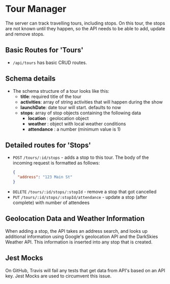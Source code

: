 # Tour Manager

The server can track travelling tours, including stops. On this tour, the stops are not known until they happen, so
the API needs to be able to add, update and remove stops.

## Basic Routes for 'Tours'
- `/api/tours` has basic CRUD routes.

## Schema details

- The schema structure of a tour looks like this:
  - **title**: required title of the tour
  - **activities**: array of string activities that will happen during the show
  - **launchDate**: date tour will start. defaults to now
  - **stops**: array of stop objects containing the following data
    - **location** : geolocation object
    - **weather** : object with local weather conditions
    - **attendance** : a number (minimum value is 1)

## Detailed routes for 'Stops'

- `POST` `/tours/:id/stops` - adds a stop to this tour. The body of the incoming request is formatted as follows:
    ```json
    {
      "address": "123 Main St"
    }
    ```
- `DELETE` `/tours/:id/stops/:stopId` - remove a stop that got cancelled
- `PUT` `/tours/:id/stops/:stopId/attendance` - update a stop (after complete) with number of attendees

## Geolocation Data and Weather Information

When adding a stop, the API takes an address search, and looks up additional information using Google's geolocation API and the DarkSkies Weather API. This information is inserted into any stop that is created.

## Jest Mocks

On GitHub, Travis will fail any tests that get data from API's based on an API key. Jest Mocks are used to circumvent this issue.